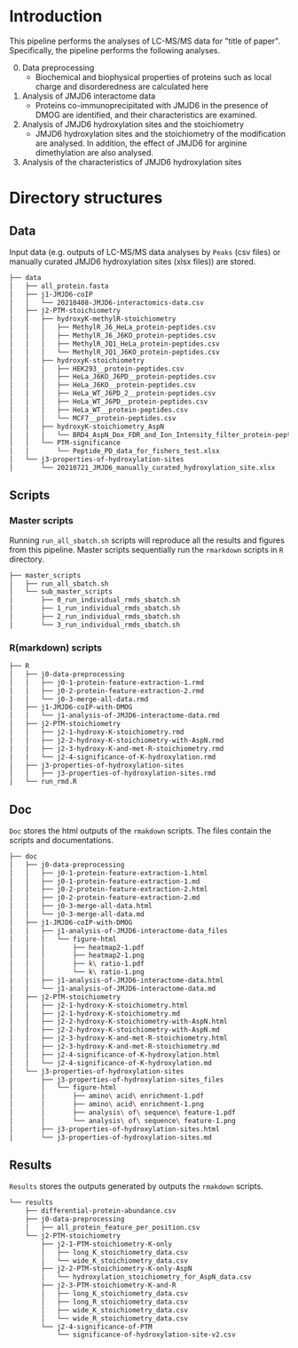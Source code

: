 # Introduction

This pipeline performs the analyses of LC-MS/MS data for "title of paper". Specifically, the pipeline performs the following analyses.

0. Data preprocessing
    - Biochemical and biophysical properties of proteins such as local charge and disorderedness are calculated here
1. Analysis of JMJD6 interactome data
    - Proteins co-immunoprecipitated with JMJD6 in the presence of DMOG are identified, and their characteristics are examined.
2. Analysis of JMJD6 hydroxylation sites and the stoichiometry
    - JMJD6 hydroxylation sites and the stoichiometry of the modification are analysed. In addition, the effect of JMJD6 for arginine dimethylation are also analysed.
3. Analysis of the characteristics of JMJD6 hydroxylation sites

# Directory structures

## Data
Input data (e.g. outputs of LC-MS/MS data analyses by `Peaks` (csv files) or manually curated JMJD6 hydroxylation sites (xlsx files)) are stored.

``` bash
├── data 
│   ├── all_protein.fasta
│   ├── j1-JMJD6-coIP
│   │   └── 20210408-JMJD6-interactomics-data.csv
│   ├── j2-PTM-stoichiometry
│   │   ├── hydroxyK-methylR-stoichiometry
│   │   │   ├── MethylR_J6_HeLa_protein-peptides.csv
│   │   │   ├── MethylR_J6_J6KO_protein-peptides.csv
│   │   │   ├── MethylR_JQ1_HeLa_protein-peptides.csv
│   │   │   └── MethylR_JQ1_J6KO_protein-peptides.csv
│   │   ├── hydroxyK-stoichiometry
│   │   │   ├── HEK293__protein-peptides.csv
│   │   │   ├── HeLa_J6KO_J6PD__protein-peptides.csv
│   │   │   ├── HeLa_J6KO__protein-peptides.csv
│   │   │   ├── HeLa_WT_J6PD_2__protein-peptides.csv
│   │   │   ├── HeLa_WT_J6PD__protein-peptides.csv
│   │   │   ├── HeLa_WT__protein-peptides.csv
│   │   │   └── MCF7__protein-peptides.csv
│   │   ├── hydroxyK-stoichiometry_AspN
│   │   │   └── BRD4_AspN_Dox_FDR_and_Ion_Intensity_filter_protein-peptides.csv
│   │   └── PTM-significance
│   │       └── Peptide_PD_data_for_fishers_test.xlsx
│   └── j3-properties-of-hydroxylation-sites
│       └── 20210721_JMJD6_manually_curated_hydroxylation_site.xlsx
```

## Scripts

### Master scripts
Running `run_all_sbatch.sh` scripts will reproduce all the results and figures from this pipeline.
Master scripts sequentially run the `rmarkdown` scripts in `R` directory.

```bash
├── master_scripts
│   ├── run_all_sbatch.sh
│   └── sub_master_scripts
│       ├── 0_run_individual_rmds_sbatch.sh
│       ├── 1_run_individual_rmds_sbatch.sh
│       ├── 2_run_individual_rmds_sbatch.sh
│       └── 3_run_individual_rmds_sbatch.sh
```

### R(markdown) scripts

```bash
├── R
│   ├── j0-data-preprocessing
│   │   ├── j0-1-protein-feature-extraction-1.rmd
│   │   ├── j0-2-protein-feature-extraction-2.rmd
│   │   └── j0-3-merge-all-data.rmd
│   ├── j1-JMJD6-coIP-with-DMOG
│   │   └── j1-analysis-of-JMJD6-interactome-data.rmd
│   ├── j2-PTM-stoichiometry
│   │   ├── j2-1-hydroxy-K-stoichiometry.rmd
│   │   ├── j2-2-hydroxy-K-stoichiometry-with-AspN.rmd
│   │   ├── j2-3-hydroxy-K-and-met-R-stoichiometry.rmd
│   │   └── j2-4-significance-of-K-hydroxylation.rmd
│   ├── j3-properties-of-hydroxylation-sites
│   │   ├── j3-properties-of-hydroxylation-sites.rmd
│   └── run_rmd.R
```

## Doc
`Doc` stores the html outputs of the `rmakdown` scripts. The files contain the scripts and documentations.

```bash
├── doc
│   ├── j0-data-preprocessing
│   │   ├── j0-1-protein-feature-extraction-1.html
│   │   ├── j0-1-protein-feature-extraction-1.md
│   │   ├── j0-2-protein-feature-extraction-2.html
│   │   ├── j0-2-protein-feature-extraction-2.md
│   │   ├── j0-3-merge-all-data.html
│   │   └── j0-3-merge-all-data.md
│   ├── j1-JMJD6-coIP-with-DMOG
│   │   ├── j1-analysis-of-JMJD6-interactome-data_files
│   │   │   └── figure-html
│   │   │       ├── heatmap2-1.pdf
│   │   │       ├── heatmap2-1.png
│   │   │       ├── k\ ratio-1.pdf
│   │   │       └── k\ ratio-1.png
│   │   ├── j1-analysis-of-JMJD6-interactome-data.html
│   │   └── j1-analysis-of-JMJD6-interactome-data.md
│   ├── j2-PTM-stoichiometry
│   │   ├── j2-1-hydroxy-K-stoichiometry.html
│   │   ├── j2-1-hydroxy-K-stoichiometry.md
│   │   ├── j2-2-hydroxy-K-stoichiometry-with-AspN.html
│   │   ├── j2-2-hydroxy-K-stoichiometry-with-AspN.md
│   │   ├── j2-3-hydroxy-K-and-met-R-stoichiometry.html
│   │   ├── j2-3-hydroxy-K-and-met-R-stoichiometry.md
│   │   ├── j2-4-significance-of-K-hydroxylation.html
│   │   └── j2-4-significance-of-K-hydroxylation.md
│   └── j3-properties-of-hydroxylation-sites
│       ├── j3-properties-of-hydroxylation-sites_files
│       │   └── figure-html
│       │       ├── amino\ acid\ enrichment-1.pdf
│       │       ├── amino\ acid\ enrichment-1.png
│       │       ├── analysis\ of\ sequence\ feature-1.pdf
│       │       └── analysis\ of\ sequence\ feature-1.png
│       ├── j3-properties-of-hydroxylation-sites.html
│       └── j3-properties-of-hydroxylation-sites.md
```

## Results

`Results` stores the outputs generated by outputs the `rmakdown` scripts.


```bash
└── results
    ├── differential-protein-abundance.csv
    ├── j0-data-preprocessing
    │   ├── all_protein_feature_per_position.csv
    └── j2-PTM-stoichiometry
        ├── j2-1-PTM-stoichiometry-K-only
        │   ├── long_K_stoichiometry_data.csv
        │   └── wide_K_stoichiometry_data.csv
        ├── j2-2-PTM-stoichiometry-K-only-AspN
        │   └── hydroxylation_stoichiometry_for_AspN_data.csv
        ├── j2-3-PTM-stoichiometry-K-and-R
        │   ├── long_K_stoichiometry_data.csv
        │   ├── long_R_stoichiometry_data.csv
        │   ├── wide_K_stoichiometry_data.csv
        │   └── wide_R_stoichiometry_data.csv
        └── j2-4-significance-of-PTM
            └── significance-of-hydroxylation-site-v2.csv

```
